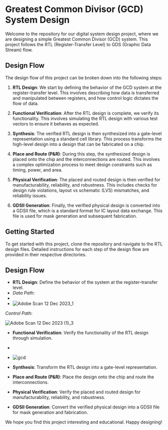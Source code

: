 # Greatest Common Divisor (GCD) System Design

Welcome to the repository for our digital system design project, where we are designing a simple Greatest Common Divisor (GCD) system. This project follows the RTL (Register-Transfer Level) to GDS (Graphic Data Stream) flow.

## Design Flow

The design flow of this project can be broken down into the following steps:

1. **RTL Design**: We start by defining the behavior of the GCD system at the register-transfer level. This involves describing how data is transferred and manipulated between registers, and how control logic dictates the flow of data.

2. **Functional Verification**: After the RTL design is complete, we verify its functionality. This involves simulating the RTL design with various test vectors to ensure it behaves as expected.

3. **Synthesis**: The verified RTL design is then synthesized into a gate-level representation using a standard cell library. This process transforms the high-level design into a design that can be fabricated on a chip.

4. **Place and Route (P&R)**: During this step, the synthesized design is placed onto the chip and the interconnections are routed. This involves a complex optimization process to meet design constraints such as timing, power, and area.

5. **Physical Verification**: The placed and routed design is then verified for manufacturability, reliability, and robustness. This includes checks for design rule violations, layout vs schematic (LVS) mismatches, and reliability issues.

6. **GDSII Generation**: Finally, the verified physical design is converted into a GDSII file, which is a standard format for IC layout data exchange. This file is used for mask generation and subsequent fabrication.

## Getting Started

To get started with this project, clone the repository and navigate to the RTL design files. Detailed instructions for each step of the design flow are provided in their respective directories.

## Design Flow

- **RTL Design**: Define the behavior of the system at the register-transfer level.
- *Data Path*:
- 
- ![Adobe Scan 12 Dec 2023_1](https://github.com/srikanta171/Greatest_common_Divisor/assets/58320116/3b69e628-f117-480c-927b-32db39e26e05)

 *Control Path*:

 ![Adobe Scan 12 Dec 2023 (1)_3](https://github.com/srikanta171/Greatest_common_Divisor/assets/58320116/f03eb32b-ddba-484a-b958-a608e8e3e1c2)

- **Functional Verification**: Verify the functionality of the RTL design through simulation.
- 
- ![gcd](https://github.com/srikanta171/Greatest_common_Divisor/assets/58320116/4b02da5e-2860-41fc-8454-fc3b2ef064ff)

- **Synthesis**: Transform the RTL design into a gate-level representation.
- **Place and Route (P&R)**: Place the design onto the chip and route the interconnections.
- **Physical Verification**: Verify the placed and routed design for manufacturability, reliability, and robustness.
- **GDSII Generation**: Convert the verified physical design into a GDSII file for mask generation and fabrication.





















We hope you find this project interesting and educational. Happy designing!

